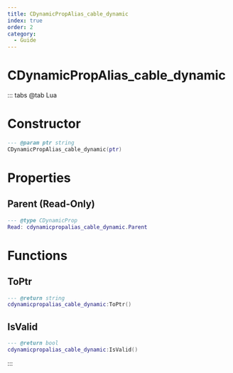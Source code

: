 ```yaml
---
title: CDynamicPropAlias_cable_dynamic
index: true
order: 2
category:
  - Guide
---
```


# CDynamicPropAlias_cable_dynamic

::: tabs
@tab Lua
# Constructor
```lua
--- @param ptr string
CDynamicPropAlias_cable_dynamic(ptr)
```
# Properties
## Parent (Read-Only)
```lua
--- @type CDynamicProp
Read: cdynamicpropalias_cable_dynamic.Parent
```
# Functions
## ToPtr
```lua
--- @return string
cdynamicpropalias_cable_dynamic:ToPtr()
```
## IsValid
```lua
--- @return bool
cdynamicpropalias_cable_dynamic:IsValid()
```

:::